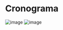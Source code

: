 # **Cronograma**
![image](https://github.com/user-attachments/assets/486a521d-1b31-418c-bf71-e66acadd3811)
![image](https://github.com/user-attachments/assets/0c54a49f-cdca-411d-bc79-5d718d908719)
